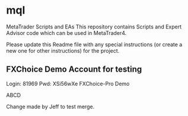 # mql
MetaTrader Scripts and EAs
This repository contains Scripts and Expert Advisor code which can be used in MetaTrader4.

Please update this Readme file with any special instructions (or create a new one for 
other instructions) for the project.


FXChoice Demo Account for testing
---------------------------------
Login: 81969
Pwd: XSi56wXe
FXChoice-Pro Demo

ABCD

Change made by Jeff to test merge.